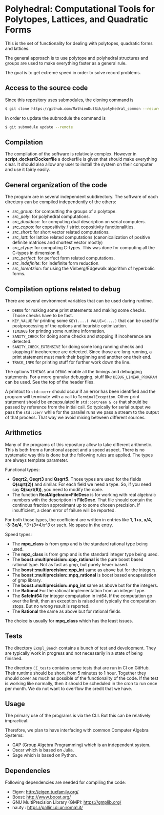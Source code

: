 Polyhedral: Computational Tools for Polytopes, Lattices, and Quadratic Forms
============================================================================

This is the set of functionality for dealing with polytopes,
quadratic forms and lattices.

The general approach is to use polytope and polyhedral
structures and groups are used to make everything faster
as a general rule.

The goal is to get extreme speed in order to solve record
problems.


Access to the source code
-------------------------

Since this repository uses submodules, the cloning command is

```sh
$ git clone https://github.com/MathieuDutSik/polyhedral_common --recursive
```

In order to update the submodule the command is
```sh
$ git submodule update --remote
```


Compilation
-----------

The compilation of the software is relatively complex. However in
**script_docker/Dockerfile** a dockerfile is given that should make everything
clear. It should also allow any user to install the system on their
computer and use it fairly easily.


General organization of the code
--------------------------------

The program are in several independent subdirectory. The software of each
directory can be compiled independently of the others:
  * *src_group*: for computting the groups of a polytope.
  * *src_poly*: for polyhedral computations.
  * *src_dualdesc*: for computing dual description on serial computers.
  * *src_copos*: for copositivity / strict copositivity functionalities.
  * *src_short*: for short vector related computations.
  * *src_latt*: for lattice related computations (canonicalization of positive definite matrices and shortest vector mostly)
  * *src_ctype*: for computing C-types. This was done for computing all the C-types in dimension 6.
  * *src_perfect*: for perfect form related computations.
  * *src_indefinite*: for indefinite form reduction.
  * *src_lorentzian*: for using the Vinberg/Edgewalk algorithm of hyperbolic forms.


Compilation options related to debug
------------------------------------

There are several environment variables that can be used during runtime.
* `DEBUG` for making some print statements and making some checks. Those checks have to be fast.
* `KEY_VALUE` for printing some `KEY(....) VALUE=(....)` that can be used for postprocessing of the options and heuristic optimization.
* `TIMINGS` for printing some runtime information.
* `SANITY_CHECK` for doing some checks and stopping if incoherence are detected.
* `SANITY_CHECK_EXTENSIVE` for doing some long running checks and stopping if incoherence are detected. Since those are long running, a print statement must mark their beginning and another one their end.
* `TRACK_INFO` for printing stuff for further work down the line.

The options `TIMINGS` and `DEBUG` enable all the timings and debugging statements.
For a more granular debugging, stuff like `DEBUG_LINEAR_PROGRAM` can be used. See
the top of the header files.

A printout to `std::cerr` should occur if an error has been identified and the program
will terminate with a call to `TerminalException`. Other print statement should be
encapsulated in `std::ostream & os` that should be passed by reference from the initial
call. So typically for serial output we pass the `std::cerr` while for the parallel runs
we pass a stream to the output of that process. That way we avoid mixing between
different sources.


Arithmetics
-----------

Many of the programs of this repository allow to take different arithmetic.
This is both from a functional aspect and a speed aspect. There is no systematic
way this is done but the following rules are applied. The types are always
template parameter.

Functional types:
  * **Qsqrt2**, **Qsqrt3** and **Qsqrt5**. Those types are used for the fields **Q(sqrt(2))** and similar. For each field we need a type. So, if you need say **Q(sqrt(6))**, you need to modify the code.
  * The function **RealAlgebraic=FileDesc** is for working with real algebraic numbers with the description in **FileDesc**. That file should contain the continous fraction approximant up to some chosen precision. If insufficient, a clean error of failure will be reported.

For both those types, the coefficient are written in entries like **1**, **1+x**, **x/4**, **-3-3x/4**, **3+(3*4)*x^3** or such. No space in the entry.

Speed types:
  * The **mpq_class** is from gmp and is the standard rational type being used.
  * The **mpz_class** is from gmp and is the standard integer type being used.
  * The **boost::multiprecision::cpp_rational** is the pure boost based rational type. Not as fast as gmp, but purely heaer based.
  * The **boost::multiprecision::cpp_int** same as above but for the integers.
  * The **boost::multiprecision::mpq_rational** is boost based encapsulation of gmp library.
  * The **boost::multiprecision::mpq_int** same as above but for the integers.
  * The **Rational<T>** For the rational implementation from an integer type.
  * The **SafeInt64** for integer computation in int64. If the computation go over the limit, then an exception is raised and typically the computation stops. But no wrong result is reported.
  * The **Rational<SafeInt64>** the same as above but for rational fields.

The choice is usually for **mpq_class** which has the least issues.


Tests
-----

The directory `Exmpl_Bench` contains a bunch of test and development.
They are typically work in progress and not necessarily in a state of being
finished.

The directory `CI_tests` contains some tests that are run in CI on GitHub.
Their runtime should be short, from 5 minutes to 1 hour. Together they
should cover as much as possible of the functionality of the code. If the
test is working like normally, then it should be scheduled in the cron to
run once per month. We do not want to overflow the credit that we have.


Usage
-----

The primary use of the programs is via the CLI. But this can be relatively impractical.

Therefore, we plan to have interfacing with common Computer Algebra Systems:
* GAP (Group Algebra Programming) which is an independent system.
* Oscar which is based on Julia.
* Sage which is based on Python.


Dependencies
------------

Following dependencies are needed for compiling the code:

  * Eigen: http://eigen.tuxfamily.org/
  * Boost: http://www.boost.org/
  * GNU MultiPrecision Library (GMP): https://gmplib.org/
  * nauty : https://pallini.di.uniroma1.it/
